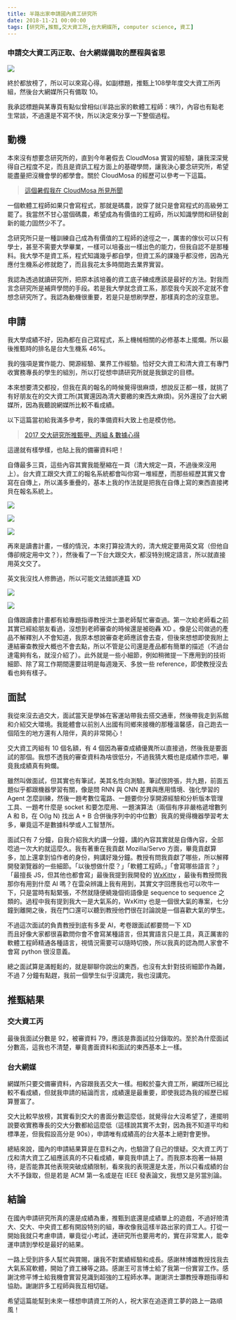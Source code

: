 ```yaml
---
title: 半路出家申請國內資工研究所
date: 2018-11-21 00:00:00
tags: [研究所,推甄,交大資工所,台大網媒所, computer science, 資工]
---
```

### 申請交大資工丙正取、台大網媒備取的歷程與省思

<img class="dz t u gn ak" src="https://miro.medium.com/max/2360/0*Lo7EBvEhg4nzf9fg.jpg" role="presentation"><br/>

終於都放榜了，所以可以來寫心得。如副標題，推甄上108學年度交大資工所丙組，然後台大網媒所只有備取 10。

我承認標題與某專頁有點似曾相似(半路出家的軟體工程師：咦?)，內容也有點老生常談，不過還是不寫不快，所以決定來分享一下整個過程。

<!-- more --> 

## 動機

本來沒有想要念研究所的，直到今年暑假去 CloudMosa 實習的經驗，讓我深深覺得自己程度不足，而且是資訊工程方面上的基礎學問，讓我決心要念研究所，希望能盡量把沒機會學的都學會。關於 CloudMosa 的經歷可以參考一下這篇。

> [這個暑假我在 CloudMosa 所見所聞](https://tigercosmos.xyz/post/2018/09/summer_cloudmosa/)

一個軟體工程師如果只會寫程式，那就是碼農，說穿了就只是會寫程式的高級勞工罷了。我當然不甘心當個碼農，希望成為有價值的工程師，所以知識學問和研發創新的能力固然少不了。

念研究所只是一種訓練自己成為有價值的工程師的途徑之一，厲害的傢伙可以只有學士，甚至不需要大學畢業，一樣可以培養出一樣出色的能力，但我自認不是那種料。我大學不是資工系，程式知識幾乎都自學，但資工系的課幾乎都沒修，因為光應付生機系必修就飽了，而且我花太多時間跑去業界實習。

我認為透過就讀研究所，把原本該培養的資工底子練成應該是最好的方法。對我而言念研究所是補齊學問的手段。若是我大學就念資工系，那麼我今天說不定就不會想念研究所了。我認為動機很重要，若是只是想刷學歷，那樣真的念的沒意思。

## 申請

我大學成績不好，因為都在自己寫程式，系上機械相關的必修基本上擺爛。所以最後推甄時的排名是台大生機系 46%。

我的強項是實作能力、開源經驗、業界工作經驗。恰好交大資工和清大資工有專門收實務專長的學生的組別，所以打從想申請研究所就是我鎖定的目標。

本來想要清交都投，但我在真的報名的時候覺得很麻煩，想說反正都一樣，就挑了有好朋友在的交大資工所(其實還因為清大要繳的東西太麻煩)。另外還投了台大網媒所，因為我聽說網媒所比較不看成績。

以下這篇當初給我滿多參考，我的準備資料大致上也是模仿他。

> [2017 交大研究所推甄甲、丙組 &amp; 數據心得](https://medium.com/@g4691821/2017-%E4%BA%A4%E5%A4%A7%E7%A0%94%E7%A9%B6%E6%89%80%E6%8E%A8%E7%94%84%E7%94%B2-%E4%B8%99%E7%B5%84-%E6%95%B8%E6%93%9A%E5%BF%83%E5%BE%97-de49ad2d93c)

這邊就有樣學樣，也貼上我的備審資料吧！

自傳最多三頁，這些內容其實我能壓縮在一頁（清大規定一頁，不過後來沒用上）。台大資工跟交大資工的報名系統都會叫你寫一堆經歷，而那些經歷其實又會寫在自傳上，所以滿多重疊的，基本上我的作法就是把我在自傳上寫的東西直接拷貝在報名系統上。

<img class="dz t u gn ak" src="https://miro.medium.com/max/2364/1*nYUAUK9ekq0QW47AQH7DsQ.png" role="presentation"><br/>

<img class="dz t u gn ak" src="https://miro.medium.com/max/2348/1*ZcWIkea6xeUUSD63F4MA4A.png" role="presentation"><br/>

<img class="dz t u gn ak" src="https://miro.medium.com/max/2364/1*RYP49rDuOhp72QMWABEuhg.png" role="presentation"><br/>

再來是讀書計畫，一樣的情況，本來打算投清大的，清大規定要用英文寫（但他自傳卻規定用中文？），然後看了一下台大跟交大，都沒特別規定語言，所以就直接用英文交了。

英文我沒找人修飾過，所以可能文法錯誤連篇 XD

<img class="dz t u gn ak" src="https://miro.medium.com/max/2420/1*00detiJERY0g2ZKt0kGr3A.png" role="presentation"><br/>

<img class="dz t u gn ak" src="https://miro.medium.com/max/2416/1*mcjVBUWIX1yRqacpSTiMLg.png" role="presentation"><br/>

自傳跟讀書計畫都有給專題指導教授洪士灝老師幫忙審查過。第一次給老師看之前其實已經給朋友看過，沒想到老師審查的時候還是被砲轟 XD 。像是公司做過的產品不解釋別人不會知道，我原本想說審查老師應該會去查，但後來想想即使我附上連結審查教授大概也不會去點，所以不管是公司還是產品都有簡單的描述（不過台達電夠有名，就沒介紹了）。此外就是一些小細節，例如稍微提一下應用到的技術細節、除了寫工作期間還要註明是每週幾天、多放一些 reference，即使教授沒去看也夠有樣子。

## 面試

我從來沒去過交大，面試當天是學姊在客運站帶我去搭交通車，然後帶我走到系館和介紹交大環境。我能體會以前別人出國有同鄉來接機的那種溫馨感，自己跑去一個陌生的地方還有人陪伴，真的非常開心！

交大資工丙組有 10 個名額，有 4 個因為審查成績優異所以直接過，然後我是要面試的那個。我想不透我的審查資料為啥很低分，不過我猜大概也是成績作祟吧，畢竟我成績真有夠爛。

雖然叫做面試，但其實也有筆試，美其名性向測驗。筆試很誇張，共九題，前面五題似乎都跟機器學習有關，像是問 RNN 與 CNN 差異與應用情境、強化學習的 Agent 怎麼訓練，然後一題考數位電路、一題要你分享開源經驗和分析版本管理工具、一題考什麼是 socket 和要怎麼用、一題演算法（兩個有序非嚴格遞增數列 A 和 B，在 O(lg N) 找出 A + B 合併後序列中的中位數）我真的覺得機器學習考太多，畢竟這不是數據科學或人工智慧所。

面試只有 7 分鐘，自我介紹我大約講一分鐘，講的內容其實就是自傳內容，全部唸過一次大約就這麼久。我有著重在我貢獻 Mozilla/Servo 方面，畢竟貢獻算多，加上還拿到協作者的身份，夠講好幾分鐘。教授有問我貢獻了哪些，所以解釋開發瀏覽器的一些細節。「以後想做什麼？」「軟體工程師。」「會寫哪些語言？」「最擅長 JS，但其他也都會寫」最後我提到我開發的 <a href="https://github.com/weather-bot/WxKitty" class="dj by lc ld le lf" target="_blank" rel="noopener nofollow">WxKitty</a> ，最後有教授問我那你有用到什麼 AI 嗎？在雲朵辨識上我有用到，其實文字回應我也可以吹牛一下，只是當時有點緊張，不然就隨便繞幾個術語像是 sequence to sequence 之類的。過程中我有提到我大一是大氣系的，WxKitty 也是一個很大氣的專案，七分鐘到離開之後，我在門口還可以聽到教授他們很在討論說是一個喜歡大氣的學生。

不過這次面試的負責教授到底有多愛 AI，考卷跟面試都要問一下 XD<br>而且好像大家都很喜歡問你會不會寫某種語言，但其實語言只是工具，真正厲害的軟體工程師精通各種語言，視情況需要可以隨時切換，所以我真的認為問人家會不會寫 python 很沒意義。

總之面試算是滿輕鬆的，就是聊聊你說出的東西，也沒有太針對技術細節作為難，不過 7 分鐘有點趕，我前一個學生似乎沒講完，我也沒講完。

## 推甄結果

### 交大資工丙

最後我面試分數是 92，被審資料 79，應該是靠面試拉分錄取的。至於為什麼面試分數高，這我也不清楚，畢竟書面資料和面試的東西基本上一樣。

### 台大網媒

網媒所只要交備審資料，內容跟我丟交大一樣。相較於臺大資工所，網媒所已經比較不看成績，但就我申請的結論而言，成績還是最重要，即使我認為我的經歷已經算豐富了。

交大比較早放榜，其實看到交大的書面分數這麼低，就覺得台大沒希望了，連擺明說要收實務專長的交大分數都給這麼低（這樣說其實不太對，因為我不知道平均和標準差，但我假設高分是 90s），申請唯有成績高的台大基本上絕對會更慘。

總結來說，國內的申請結果算是在意料之內，也驗證了自己的懷疑。交大資工丙丁戊和清大資工乙組應該真的不只看成績，畢竟我申請上了。而我原本抱著一絲期待，是否能靠其他表現突破成績限制，看來我的表現還是太差，所以只看成績的台大不予錄取，但是若是 ACM 第一名或是在 IEEE 發表論文，我想又是另當別論。

## 結論

在國內申請研究所真的還是成績為重，推甄到底還是成績單上的遊戲，不過好險清大、交大、中央資工都有開設特別的組，專收像我這樣半路出家的資工人。打從一開始我就只考慮申請，畢竟從小考試，連研究所也要用考的，實在非常累人，能幸運申請到學校是最好的結果。

一路上受到許多人幫忙與賞賜，讓我不對累績經驗和成長。感謝林博雄教授找我去大氣系寫軟體，開始了資工練等之路。感謝王可言博士給了我第一份實習工作。感謝沈修平博士給我機會實習見識到超強的工程師水準。謝謝洪士灝教授專題指導和協助。謝謝許多工程師與我互相切磋。

希望這篇能幫到未來一樣想申請資工所的人，祝大家在追逐資工夢的路上一路順風！
